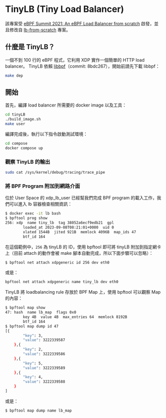 # TinyLB (Tiny Load Balancer)

該專案受 [eBPF Summit 2021: An eBPF Load Balancer from scratch](https://www.youtube.com/watch?v=L3_AOFSNKK8) 啟發，並且修改自 [lb-from-scratch](https://github.com/lizrice/lb-from-scratch) 專案。

## 什麼是 TinyLB？

一個不到 100 行的 eBPF 程式，它利用 XDP 實作一個簡單的 HTTP load balancer。
TinyLB 依賴 [libbpf](https://github.com/libbpf/libbpf/tree/8bdc267e7b853ca08ed762b21fecc0e019ddc332)（commit: 8bdc267），開始前請先下載 libbpf：
```sh
make dep
```


## 開始

首先，編譯 load balancer 所需要的 docker image 以及工具：
```sh
cd tinyLB
./build_image.sh
make user
```
編譯完成後，執行以下指令啟動測試環境：
```sh
cd compose
docker compose up
```

### 觀察 TinyLB 的輸出

```bash
sudo cat /sys/kernel/debug/tracing/trace_pipe
```

### 將 BPF Program 附加到網路介面

位於 User Space 的 xdp_lb_user 已經幫我們完成 BPF program 的載入工作，我們可以進入 lb 容器檢查相關資訊：

```bash
$ docker exec -it lb bash
$ bpftool prog show
256: xdp  name tiny_lb  tag 38052a6ecf9edb21  gpl
        loaded_at 2023-09-08T08:21:01+0000  uid 0
        xlated 1544B  jited 921B  memlock 4096B  map_ids 47
        btf_id 164
```
在這個範例中，`256` 為 tinyLB 的 ID，使用 bpftool 即可將 tinyLB 附加到指定網卡上（目前 attach 的動作會被 make 腳本自動完成，所以下面步驟可以忽略）：
```bash
$ bpftool net attach xdpgeneric id 256 dev eth0
```
或是：
```bash
bpftool net attach xdpgeneric name tiny_lb dev eth0
```

TinyLB 將 loadbalancing rule 存放於 BPF Map 上，使用 bpftool 可以觀察 Map 的內容：
```bash
$ bpftool map show
47: hash  name lb_map  flags 0x0
        key 4B  value 4B  max_entries 64  memlock 8192B
        btf_id 164
$ bpftool map dump id 47
[{
        "key": 3,
        "value": 3222339587
    },{
        "key": 2,
        "value": 3222339586
    },{
        "key": 5,
        "value": 3222339589
    },{
        "key": 4,
        "value": 3222339588
    }
]
```
或是：
```bash
$ bpftool map dump name lb_map
```
